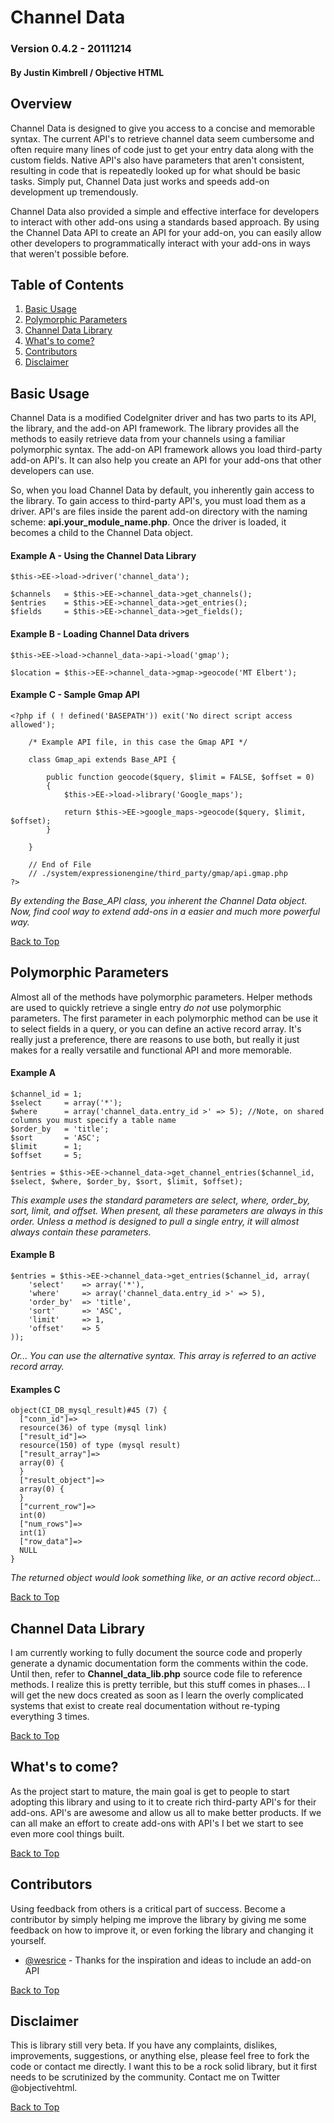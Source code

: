 Channel Data
============

### Version 0.4.2 - 20111214

#### By Justin Kimbrell / Objective HTML

Overview
--------

Channel Data is designed to give you access to a concise and memorable syntax. The current API's to retrieve channel data seem cumbersome and often require many lines of code just to get your entry data along with the custom fields. Native API's also have parameters that aren't consistent, resulting in code that is repeatedly looked up for what should be basic tasks. Simply put, Channel Data just works and speeds add-on development up tremendously. 

Channel Data also provided a simple and effective interface for developers to interact with other add-ons using a standards based approach. By using the Channel Data API to create an API for your add-on, you can easily allow other developers to programmatically interact with your add-ons in ways that weren't possible before.

Table of Contents
-----------------

  1. [Basic Usage]( #basicusage "Go to Basic Usage")
  2. [Polymorphic Parameters]( #polymorphicparameters "Go to 'Polymorphic Parameters' section")
  3. [Channel Data Library]( #channeldatalibrary "Go to the 'Channel Data Library' section")
  4. [What's to come?](#whatstocome "Go to the 'What's to come' section")
  5. [Contributors](#contributors "Go to the 'Contributors' section")
  6. [Disclaimer](#disclaimer "Go to the Disclaimer section")

Basic Usage
-----------

Channel Data is a modified CodeIgniter driver and has two parts to its API, the library, and the add-on API framework. The library provides all the methods to easily retrieve data from your channels using a familiar polymorphic syntax. The add-on API framework allows you load third-party add-on API's. It can also help you create an API for your add-ons that other developers can use.

So, when you load Channel Data by default, you inherently gain access to the library. To gain access to third-party API's, you must load them as a driver. API's are files inside the parent add-on directory with the naming scheme: __api.your_module_name.php__. Once the driver is loaded, it becomes a child to the Channel Data object.

#### Example A - Using the Channel Data Library

	$this->EE->load->driver('channel_data');

	$channels 	= $this->EE->channel_data->get_channels();
	$entries    = $this->EE->channel_data->get_entries();
	$fields     = $this->EE->channel_data->get_fields();

#### Example B - Loading Channel Data drivers
	
	$this->EE->load->channel_data->api->load('gmap');

	$location = $this->EE->channel_data->gmap->geocode('MT Elbert');

#### Example C - Sample Gmap API
	
	<?php if ( ! defined('BASEPATH')) exit('No direct script access allowed');

		/* Example API file, in this case the Gmap API */

		class Gmap_api extends Base_API {

			public function geocode($query, $limit = FALSE, $offset = 0)
			{
				$this->EE->load->library('Google_maps');
		
				return $this->EE->google_maps->geocode($query, $limit, $offset);
			}

		}

		// End of File
		// ./system/expressionengine/third_party/gmap/api.gmap.php
	?>

_By extending the Base_API class, you inherent the Channel Data object. Now, find cool way to extend add-ons in a easier and much more powerful way._

[Back to Top](#channeldata "Go to the top of the page")

Polymorphic Parameters
----------------------

Almost all of the methods have polymorphic parameters. Helper methods are used to quickly retrieve a single entry _do not_ use polymorphic parameters. The first parameter in each polymorphic method can be use it to select fields in a query, or you can define an active record array. It's really just a preference, there are reasons to use both, but really it just makes for a really versatile and functional API and more memorable.

#### Example A
	
	$channel_id = 1;
	$select 	= array('*');
	$where 		= array('channel_data.entry_id >' => 5); //Note, on shared columns you must specify a table name
	$order_by 	= 'title';
	$sort		= 'ASC';
	$limit		= 1;
	$offset 	= 5;
	
	$entries = $this->EE->channel_data->get_channel_entries($channel_id, $select, $where, $order_by, $sort, $limit, $offset);
		
_This example uses the standard parameters are select, where, order_by, sort, limit, and offset. When present, all these parameters are always in this order. Unless a method is designed to pull a single entry, it will almost always contain these parameters._

#### Example B

	$entries = $this->EE->channel_data->get_entries($channel_id, array(
		'select'	=> array('*'),
		'where'		=> array('channel_data.entry_id >' => 5),
		'order_by'	=> 'title',
		'sort'		=> 'ASC',
		'limit'		=> 1,
		'offset'	=> 5
	));

_Or... You can use the alternative syntax. This array is referred to an active record array._

#### Examples C
	
	object(CI_DB_mysql_result)#45 (7) {
	  ["conn_id"]=>
	  resource(36) of type (mysql link)
	  ["result_id"]=>
	  resource(150) of type (mysql result)
	  ["result_array"]=>
	  array(0) {
	  }
	  ["result_object"]=>
	  array(0) {
	  }
	  ["current_row"]=>
	  int(0)
	  ["num_rows"]=>
	  int(1)
	  ["row_data"]=>
	  NULL
	}

_The returned object would look something like, or an active record object…_

[Back to Top](#channeldata "Go to the top of the page")

Channel Data Library	
--------------------

I am currently working to fully document the source code and properly generate a dynamic documentation form the comments within the code. Until then, refer to __Channel_data_lib.php__ source code file to reference methods. I realize this is pretty terrible, but this stuff comes in phases… I will get the new docs created as soon as I learn the overly complicated systems that exist to create real documentation without re-typing everything 3 times.

[Back to Top](#channeldata "Go to the top of the page")

What's to come?
---------------

As the project start to mature, the main goal is get to people to start adopting this library and using to it to create rich third-party API's for their add-ons. API's are awesome and allow us all to make better products. If we can all make an effort to create add-ons with API's I bet we start to see even more cool things built.

[Back to Top](#channeldata "Go to the top of the page")

Contributors
------------

Using feedback from others is a critical part of success. Become a contributor by simply helping me improve the library by giving me some feedback on how to improve it, or even forking the library and changing it yourself.

 -  [@wesrice](#https://www.twitter.com/wesrice "Go to @wesrice's Twitter page") - Thanks for the inspiration and ideas to include an add-on API

[Back to Top](#channeldata "Go to the top of the page")

Disclaimer
----------

This is library still very beta. If you have any complaints, dislikes, improvements, suggestions, or anything else, please feel free to fork the code or contact me directly. I want this to be a rock solid library, but it first needs to be scrutinized by the community. Contact me on Twitter @objectivehtml.

[Back to Top](#channeldata "Go to the top of the page")
